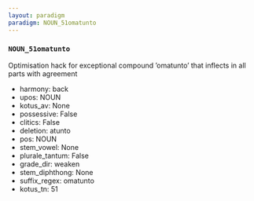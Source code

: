 ```yaml
---
layout: paradigm
paradigm: NOUN_51omatunto
---
```

### ` NOUN_51omatunto `

Optimisation hack for exceptional compound ’omatunto’ that inflects in all parts with agreement
* harmony: back
* upos: NOUN
* kotus_av: None
* possessive: False
* clitics: False
* deletion: atunto
* pos: NOUN
* stem_vowel: None
* plurale_tantum: False
* grade_dir: weaken
* stem_diphthong: None
* suffix_regex: omatunto
* kotus_tn: 51
